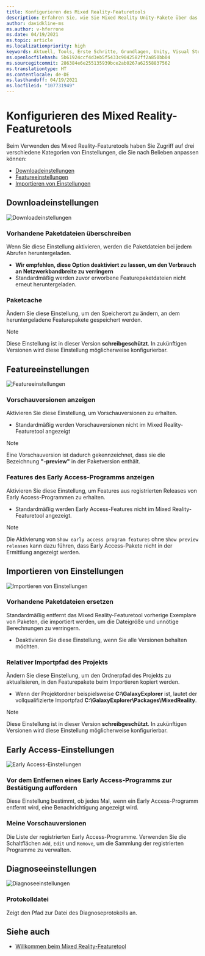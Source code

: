 ```yaml
---
title: Konfigurieren des Mixed Reality-Featuretools
description: Erfahren Sie, wie Sie Mixed Reality Unity-Pakete über das MR-Featuretool für die HoloLens- und VR-Entwicklung herunterladen und installieren.
author: davidkline-ms
ms.author: v-hferrone
ms.date: 04/19/2021
ms.topic: article
ms.localizationpriority: high
keywords: Aktuell, Tools, Erste Schritte, Grundlagen, Unity, Visual Studio, Toolkit, Mixed Reality-Headset, Windows Mixed Reality-Headset, Virtual Reality-Headset, Installation, Windows, HoloLens, Emulator, Unreal, OpenXR
ms.openlocfilehash: 5b61924ccf4d3eb5f5433c9042582ff2a850bb04
ms.sourcegitcommit: 286384e6e255135939bce2ab0267a62558837562
ms.translationtype: HT
ms.contentlocale: de-DE
ms.lasthandoff: 04/19/2021
ms.locfileid: "107731949"
---
```

# <a name="configuring-the-mixed-reality-feature-tool"></a>Konfigurieren des Mixed Reality-Featuretools

Beim Verwenden des Mixed Reality-Featuretools haben Sie Zugriff auf drei verschiedene Kategorien von Einstellungen, die Sie nach Belieben anpassen können:

* [Downloadeinstellungen](#download-settings)
* [Featureeinstellungen](#feature-settings)
* [Importieren von Einstellungen](#import-settings)

## <a name="download-settings"></a>Downloadeinstellungen

![Downloadeinstellungen](images/FeatureToolSettings-Download.png)

### <a name="overwrite-existing-package-files"></a>Vorhandene Paketdateien überschreiben

Wenn Sie diese Einstellung aktivieren, werden die Paketdateien bei jedem Abrufen heruntergeladen. 

* **Wir empfehlen, diese Option deaktiviert zu lassen, um den Verbrauch an Netzwerkbandbreite zu verringern**
* Standardmäßig werden zuvor erworbene Featurepaketdateien nicht erneut heruntergeladen.

### <a name="package-cache"></a>Paketcache

Ändern Sie diese Einstellung, um den Speicherort zu ändern, an dem heruntergeladene Featurepakete gespeichert werden.

> [!NOTE]
> Diese Einstellung ist in dieser Version **schreibgeschützt**. In zukünftigen Versionen wird diese Einstellung möglicherweise konfigurierbar.

## <a name="feature-settings"></a>Featureeinstellungen

![Featureeinstellungen](images/FeatureToolSettings-Feature.png)

### <a name="show-preview-releases"></a>Vorschauversionen anzeigen

Aktivieren Sie diese Einstellung, um Vorschauversionen zu erhalten.
* Standardmäßig werden Vorschauversionen nicht im Mixed Reality-Featuretool angezeigt 

> [!NOTE]
> Eine Vorschauversion ist dadurch gekennzeichnet, dass sie die Bezeichnung **"-preview"** in der Paketversion enthält.

### <a name="show-early-access-program-features"></a>Features des Early Access-Programms anzeigen

Aktivieren Sie diese Einstellung, um Features aus registrierten Releases von Early Access-Programmen zu erhalten.

* Standardmäßig werden Early Access-Features nicht im Mixed Reality-Featuretool angezeigt. 

> [!NOTE]
> Die Aktivierung von `Show early access program features` ohne `Show preview releases` kann dazu führen, dass Early Access-Pakete nicht in der Ermittlung angezeigt werden.

## <a name="import-settings"></a>Importieren von Einstellungen

![Importieren von Einstellungen](images/FeatureToolSettings-Import.png)

### <a name="replace-existing-package-files"></a>Vorhandene Paketdateien ersetzen

Standardmäßig entfernt das Mixed Reality-Featuretool vorherige Exemplare von Paketen, die importiert werden, um die Dateigröße und unnötige Berechnungen zu verringern. 

* Deaktivieren Sie diese Einstellung, wenn Sie alle Versionen behalten möchten.

### <a name="project-relative-import-path"></a>Relativer Importpfad des Projekts

Ändern Sie diese Einstellung, um den Ordnerpfad des Projekts zu aktualisieren, in den Featurepakete beim Importieren kopiert werden. 

* Wenn der Projektordner beispielsweise **C:\GalaxyExplorer** ist, lautet der vollqualifizierte Importpfad **C:\GalaxyExplorer\Packages\MixedReality**.

> [!NOTE]
> Diese Einstellung ist in dieser Version **schreibgeschützt**. In zukünftigen Versionen wird diese Einstellung möglicherweise konfigurierbar.

## <a name="early-access-settings"></a>Early Access-Einstellungen

![Early Access-Einstellungen](images/FeatureToolSettings-EarlyAccess.png)
 
### <a name="ask-for-confirmation-before-removing-an-early-access-program"></a>Vor dem Entfernen eines Early Access-Programms zur Bestätigung auffordern

Diese Einstellung bestimmt, ob jedes Mal, wenn ein Early Access-Programm entfernt wird, eine Benachrichtigung angezeigt wird.

### <a name="my-previews"></a>Meine Vorschauversionen

Die Liste der registrierten Early Access-Programme. Verwenden Sie die Schaltflächen `Add`, `Edit` und `Remove`, um die Sammlung der registrierten Programme zu verwalten.

## <a name="diagnostic-settings"></a>Diagnoseeinstellungen

![Diagnoseeinstellungen](images/FeatureToolSettings-Diagnostics.png)

### <a name="log-file"></a>Protokolldatei

Zeigt den Pfad zur Datei des Diagnoseprotokolls an.

## <a name="see-also"></a>Siehe auch

- [Willkommen beim Mixed Reality-Featuretool](welcome-to-mr-feature-tool.md)